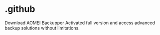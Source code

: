 # .github
Download AOMEI Backupper Activated full version and access advanced backup solutions without limitations.
